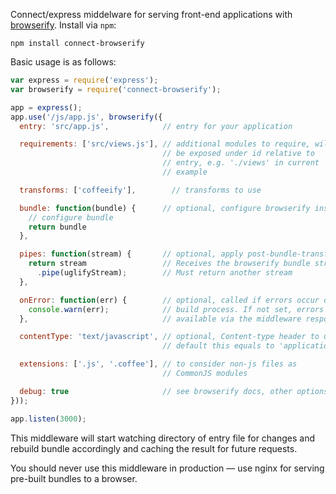 Connect/express middelware for serving front-end applications with
[browserify][]. Install via `npm`:

    npm install connect-browserify

Basic usage is as follows:

```javascript
var express = require('express');
var browserify = require('connect-browserify');

app = express();
app.use('/js/app.js', browserify({
  entry: 'src/app.js',            // entry for your application

  requirements: ['src/views.js'], // additional modules to require, will
                                  // be exposed under id relative to
                                  // entry, e.g. './views' in current
                                  // example

  transforms: ['coffeeify'],        // transforms to use

  bundle: function(bundle) {      // optional, configure browserify instance
    // configure bundle
    return bundle
  },

  pipes: function(stream) {       // optional, apply post-bundle-transforms
    return stream                 // Receives the browserify bundle stream
      .pipe(uglifyStream);        // Must return another stream
  },

  onError: function(err) {        // optional, called if errors occur during the
    console.warn(err);            // build process. If not set, errors are only
  },                              // available via the middleware response

  contentType: 'text/javascript', // optional, Content-type header to use, by
                                  // default this equals to 'application/javascript'

  extensions: ['.js', '.coffee'], // to consider non-js files as
                                  // CommonJS modules

  debug: true                     // see browserify docs, other options are
}));

app.listen(3000);
```

This middleware will start watching directory of entry file for changes and
rebuild bundle accordingly and caching the result for future requests.

You should never use this middleware in production — use nginx for serving
pre-built bundles to a browser.

[browserify]: http://browserify.org
